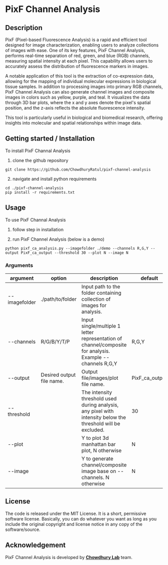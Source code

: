 # PixF Channel Analysis

## Description

PixF (Pixel-based Fluorescence Analysis) is a rapid and efficient tool designed for image characterization, enabling users to analyze collections of images with ease. One of its key features, PixF Channel Analysis, performs real-time separation of red, green, and blue (RGB) channels, measuring spatial intensity at each pixel. This capability allows users to accurately assess the distribution of fluorescence markers in images.

A notable application of this tool is the extraction of co-expression data, allowing for the mapping of individual molecular expressions in biological tissue samples. In addition to processing images into primary RGB channels, PixF Channel Analysis can also generate channel images and composite images in colors such as yellow, purple, and teal. It visualizes the data through 3D bar plots, where the x and y axes denote the pixel's spatial position, and the z-axis reflects the absolute fluorescence intensity.

This tool is particularly useful in biological and biomedical research, offering insights into molecular and spatial relationships within image data.

## Getting started / Installation

To install PixF Channal Analysis

1. clone the github repository

```git clone https://github.com/ChowdhuryRatul/pixf-channel-analysis```

2. navigate and install python requirements

```
cd ./pixf-channel-analysis
pip install -r requirements.txt
```

## Usage

To use PixF Channal Analysis

1. follow step in installation

2. run PixF Channel Analysis (below is a demo)

```
python pixf_ca_analysis.py --imagefolder ./demo --channels R,G,Y --output PixF_ca_output --threshold 30 --plot N --image N
```

### Arguments

| argument      | option                    | description                                                                                                  | default        |
| ------------- | ------------------------- | ------------------------------------------------------------------------------------------------------------ | -------------- |
| --imagefolder | ./path/to/folder          | Input path to the folder containing collection of images for analysis.                                       |                |
| --channels    | R/G/B/Y/T/P               | Input single/multiple 1 letter representation of channel/composite for analysis. Example --channels R,G,Y    | R,G,Y          |
| --output      | Desired output file name. | Output file/images/plot file name.                                                                           | PixF_ca_output |
| --threshold   |                           | The intensity threshold used during analysis, any pixel with intensity below the threshold will be excluded. | 30             |
| --plot        |                           | Y to plot 3d manhattan bar plot, N otherwise                                                                 | N              |
| --image       |                           | Y to generate channel/composite image base on --channels. N otherwise                                        | N              |

## License

The code is released under the MIT License. It is a short, permissive software license. Basically, you can do whatever you want as long as you include the original copyright and license notice in any copy of the software/source.

## Acknowledgement

PixF Channel Analysis is developed by
[**Chowdhury Lab**](https://chowdhurylab.github.io/) team.
